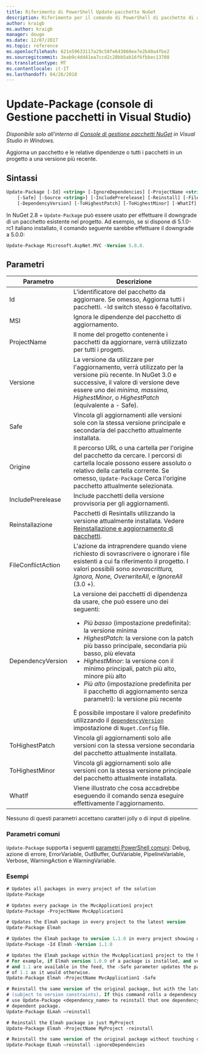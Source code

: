 ```yaml
---
title: Riferimento di PowerShell Update-pacchetto NuGet
description: Riferimento per il comando di PowerShell di pacchetto di aggiornamento nella Console di gestione pacchetti NuGet in Visual Studio.
author: kraigb
ms.author: kraigb
manager: douge
ms.date: 12/07/2017
ms.topic: reference
ms.openlocfilehash: 621e59633117a29c58fe643860ee7e2b40a4fbe2
ms.sourcegitcommit: 3eab9c4dd41ea7ccd2c28bb5ab16f6fbbec13708
ms.translationtype: MT
ms.contentlocale: it-IT
ms.lasthandoff: 04/26/2018
---
```

# <a name="update-package-package-manager-console-in-visual-studio"></a>Update-Package (console di Gestione pacchetti in Visual Studio)

*Disponibile solo all'interno di [Console di gestione pacchetti NuGet](package-manager-console.md) in Visual Studio in Windows.*

Aggiorna un pacchetto e le relative dipendenze o tutti i pacchetti in un progetto a una versione più recente.

## <a name="syntax"></a>Sintassi

```ps
Update-Package [-Id] <string> [-IgnoreDependencies] [-ProjectName <string>] [-Version <string>]
    [-Safe] [-Source <string>] [-IncludePrerelease] [-Reinstall] [-FileConflictAction]
    [-DependencyVersion] [-ToHighestPatch] [-ToHighestMinor] [-WhatIf] [<CommonParameters>]
```

In NuGet 2.8 + `Update-Package` può essere usato per effettuare il downgrade di un pacchetto esistente nel progetto. Ad esempio, se si dispone di 5.1.0-rc1 italiano installato, il comando seguente sarebbe effettuare il downgrade a 5.0.0:

```ps
Update-Package Microsoft.AspNet.MVC -Version 5.0.0.
```

## <a name="parameters"></a>Parametri

|  Parametro | Descrizione |
| --- | --- |
| Id | L'identificatore del pacchetto da aggiornare. Se omesso, Aggiorna tutti i pacchetti. -Id switch stesso è facoltativo. |
| MSI | Ignora le dipendenze del pacchetto di aggiornamento. |
| ProjectName | Il nome del progetto contenente i pacchetti da aggiornare, verrà utilizzato per tutti i progetti. |
| Versione | La versione da utilizzare per l'aggiornamento, verrà utilizzato per la versione più recente. In NuGet 3.0 e successive, il valore di versione deve essere uno dei *minima, massima, HighestMinor*, o *HighestPatch* (equivalente a - Safe). |
| Safe | Vincola gli aggiornamenti alle versioni sole con la stessa versione principale e secondaria del pacchetto attualmente installata. |
| Origine | Il percorso URL o una cartella per l'origine del pacchetto da cercare. I percorsi di cartella locale possono essere assoluto o relativo della cartella corrente. Se omesso, `Update-Package` Cerca l'origine pacchetto attualmente selezionata. |
| IncludePrerelease | Include pacchetti della versione provvisoria per gli aggiornamenti. |
| Reinstallazione | Pacchetti di Resintalls utilizzando la versione attualmente installata. Vedere [Reinstallazione e aggiornamento di pacchetti](../consume-packages/reinstalling-and-updating-packages.md). |
| FileConflictAction | L'azione da intraprendere quando viene richiesto di sovrascrivere o ignorare i file esistenti a cui fa riferimento il progetto. I valori possibili sono *sovrascrittura, Ignora, None, OverwriteAll*, e *IgnoreAll* (3.0 +). |
| DependencyVersion | La versione dei pacchetti di dipendenza da usare, che può essere uno dei seguenti:<br/><ul><li>*Più basso* (impostazione predefinita): la versione minima</li><li>*HighestPatch*: la versione con la patch più basso principale, secondaria più basso, più elevata</li><li>*HighestMinor*: la versione con il minimo principali, patch più alto, minore più alto</li><li>*Più alto* (impostazione predefinita per il pacchetto di aggiornamento senza parametri): la versione più recente</li></ul>È possibile impostare il valore predefinito utilizzando il [ `dependencyVersion` ](../reference/nuget-config-file.md#config-section) impostazione di `Nuget.Config` file. |
| ToHighestPatch | Vincola gli aggiornamenti solo alle versioni con la stessa versione secondaria del pacchetto attualmente installata. |
| ToHighestMinor | Vincola gli aggiornamenti solo alle versioni con la stessa versione principale del pacchetto attualmente installata. |
| WhatIf | Viene illustrato che cosa accadrebbe eseguendo il comando senza eseguire effettivamente l'aggiornamento. |

Nessuno di questi parametri accettano caratteri jolly o di input di pipeline.

### <a name="common-parameters"></a>Parametri comuni

`Update-Package` supporta i seguenti [parametri PowerShell comuni](http://go.microsoft.com/fwlink/?LinkID=113216): Debug, azione di errore, ErrorVariable, OutBuffer, OutVariable, PipelineVariable, Verbose, WarningAction e WarningVariable.

### <a name="examples"></a>Esempi

```ps
# Updates all packages in every project of the solution
Update-Package

# Updates every package in the MvcApplication1 project
Update-Package -ProjectName MvcApplication1

# Updates the Elmah package in every project to the latest version
Update-Package Elmah

# Updates the Elmah package to version 1.1.0 in every project showing optional -Id usage
Update-Package -Id Elmah -Version 1.1.0

# Updates the Elmah package within the MvcApplication1 project to the highest "safe" version.
# For example, if Elmah version 1.0.0 of a package is installed, and versions 1.0.1, 1.0.2,
# and 1.1 are available in the feed, the -Safe parameter updates the package to 1.0.2 instead
# of 1.1 as it would otherwise.
Update-Package Elmah -ProjectName MvcApplication1 -Safe

# Reinstall the same version of the original package, but with the latest version of dependencies
# (subject to version constraints). If this command rolls a dependency back to an earlier version,
# use Update-Package <dependency_name> to reinstall that one dependency without affecting the
# dependent package.
Update-Package ELmah –reinstall 

# Reinstall the Elmah package in just MyProject
Update-Package Elmah -ProjectName MyProject -reinstall

# Reinstall the same version of the original package without touching dependencies.
Update-Package ELmah –reinstall -ignoreDependencies
```
